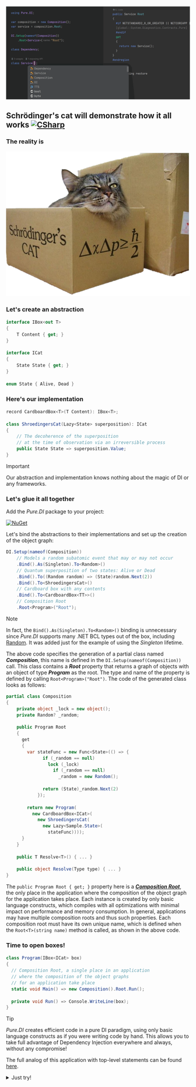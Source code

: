 ![](di.gif)

## Schrödinger's cat will demonstrate how it all works [![CSharp](https://img.shields.io/badge/C%23-code-blue.svg)](samples/ShroedingersCat)

### The reality is

![Cat](readme/cat.png?raw=true)

### Let's create an abstraction

```c#
interface IBox<out T>
{
    T Content { get; }
}

interface ICat
{
    State State { get; }
}

enum State { Alive, Dead }
```

### Here's our implementation

```c#
record CardboardBox<T>(T Content): IBox<T>;

class ShroedingersCat(Lazy<State> superposition): ICat
{
    // The decoherence of the superposition
    // at the time of observation via an irreversible process
    public State State => superposition.Value;
}
```

> [!IMPORTANT]
> Our abstraction and implementation knows nothing about the magic of DI or any frameworks.

### Let's glue it all together

Add the _Pure.DI_ package to your project:

[![NuGet](https://img.shields.io/nuget/v/Pure.DI)](https://www.nuget.org/packages/Pure.DI)

Let's bind the abstractions to their implementations and set up the creation of the object graph:

```c#
DI.Setup(nameof(Composition))
    // Models a random subatomic event that may or may not occur
    .Bind().As(Singleton).To<Random>()
    // Quantum superposition of two states: Alive or Dead
    .Bind().To((Random random) => (State)random.Next(2))
    .Bind().To<ShroedingersCat>()
    // Cardboard box with any contents
    .Bind().To<CardboardBox<TT>>()
    // Composition Root
    .Root<Program>("Root");
```

> [!NOTE]
> In fact, the `Bind().As(Singleton).To<Random>()` binding is unnecessary since _Pure.DI_ supports many .NET BCL types out of the box, including [Random](https://github.com/DevTeam/Pure.DI/blob/27a1ccd604b2fdd55f6bfec01c24c86428ddfdcb/src/Pure.DI.Core/Features/Default.g.cs#L289). It was added just for the example of using the _Singleton_ lifetime.

The above code specifies the generation of a partial class named *__Composition__*, this name is defined in the `DI.Setup(nameof(Composition))` call. This class contains a *__Root__* property that returns a graph of objects with an object of type *__Program__* as the root. The type and name of the property is defined by calling `Root<Program>("Root")`. The code of the generated class looks as follows:

```c#
partial class Composition
{
    private object _lock = new object();
    private Random? _random;
    
    public Program Root
    {
      get
      {
        var stateFunc = new Func<State>(() => {
              if (_random == null)
                lock (_lock)
                  if (_random == null)
                    _random = new Random();

              return (State)_random.Next(2)
            });

        return new Program(
          new CardboardBox<ICat>(
            new ShroedingersCat(
              new Lazy<Sample.State>(
                stateFunc))));    
      }
    }
    
    public T Resolve<T>() { ... }

    public object Resolve(Type type) { ... }
}
```

The `public Program Root { get; }` property here is a [*__Composition Root__*](https://blog.ploeh.dk/2011/07/28/CompositionRoot/), the only place in the application where the composition of the object graph for the application takes place. Each instance is created by only basic language constructs, which compiles with all optimizations with minimal impact on performance and memory consumption. In general, applications may have multiple composition roots and thus such properties. Each composition root must have its own unique name, which is defined when the `Root<T>(string name)` method is called, as shown in the above code.

### Time to open boxes!

```c#
class Program(IBox<ICat> box)
{
  // Composition Root, a single place in an application
  // where the composition of the object graphs
  // for an application take place
  static void Main() => new Composition().Root.Run();

  private void Run() => Console.WriteLine(box);
}
```

> [!TIP]
> _Pure.DI_ creates efficient code in a pure DI paradigm, using only basic language constructs as if you were writing code by hand. This allows you to take full advantage of Dependency Injection everywhere and always, without any compromise!

The full analog of this application with top-level statements can be found [here](samples/ShroedingersCatTopLevelStatements).

<details>
<summary>Just try!</summary>

Clone a [sample project](https://github.com/DevTeam/Pure.DI.Example):

```shell
git clone https://github.com/DevTeam/Pure.DI.Example.git
```

And run it from solution root folder

```shell
cd ./Pure.DI.Example
```

```shell
dotnet run
```

![](docs/icon.png)

</details>

